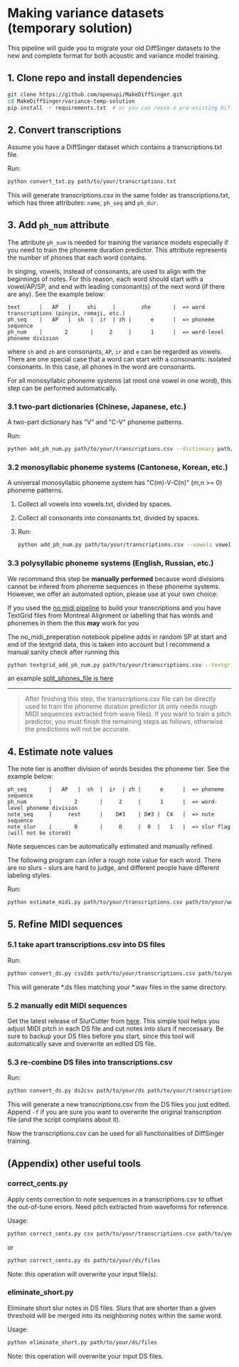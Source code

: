 # Making variance datasets (temporary solution)

This pipeline will guide you to migrate your old DiffSinger datasets to the new and complete format for both acoustic and variance model training.

## 1. Clone repo and install dependencies

```bash
git clone https://github.com/openvpi/MakeDiffSinger.git
cd MakeDiffSinger/variance-temp-solution
pip install -r requirements.txt  # or you can reuse a pre-existing DiffSinger environment
```

## 2. Convert transcriptions

Assume you have a DiffSinger dataset which contains a transcriptions.txt file.

Run:

```bash
python convert_txt.py path/to/your/transcriptions.txt
```

This will generate transcriptions.csv in the same folder as transcriptions.txt, which has three attributes: `name`, `ph_seq` and `ph_dur`.

## 3. Add `ph_num` attribute

The attribute `ph_num` is needed for training the variance models especially if you need to train the phoneme duration predictor. This attribute represents the number of phones that each word contains.

In singing, vowels, instead of consonants, are used to align with the beginnings of notes. For this reason, each word should start with a vowel/AP/SP, and end with leading consonant(s) of the next word (if there are any). See the example below:

```text
text      |   AP   |     shi     |        zhe       |  => word transcriptions (pinyin, romaji, etc.)
ph_seq    |   AP   |  sh  |  ir  | zh |      e      |  => phoneme sequence
ph_num    |       2       |     2     |      1      |  => word-level phoneme division
```

where `sh` and `zh` are consonants, `AP`, `ir` and `e` can be regarded as vowels. There are one special case that a word can start with a consonants: isolated consonants. In this case, all phones in the word are consonants.

For all monosyllabic phoneme systems (at most one vowel in one word), this step can be performed automatically.

### 3.1 two-part dictionaries (Chinese, Japanese, etc.)

A two-part dictionary has "V" and "C-V" phoneme patterns.

Run:

```bash
python add_ph_num.py path/to/your/transcriptions.csv --dictionary path/to/your/dictionary.txt
```

### 3.2 monosyllabic phoneme systems (Cantonese, Korean, etc.)

A universal monosyllabic phoneme system has "C(m)-V-C(n)" (m,n >= 0) phoneme patterns.

1. Collect all vowels into vowels.txt, divided by spaces.

2. Collect all consonants into consonants.txt, divided by spaces.

3. Run:

   ```bash
   python add_ph_num.py path/to/your/transcriptions.csv --vowels vowels.txt --consonants consonants.txt
   ```

### 3.3 polysyllabic phoneme systems (English, Russian, etc.)

We recommand this step be **manually performed** because word divisions cannot be infered from phoneme sequences in these phoneme systems. However, we offer an automated option, please use at your own choice:  

If you used the [no midi pipeline](https://github.com/openvpi/DiffSinger/blob/main/pipelines/no_midi_preparation.ipynb) to build your transcriptions and you have TextGrid files from Montreal Alignment or labelling that has words and phonemes in them the this **may** work for you


The no_midi_preperation notebook pipeline adds in random SP at start and end of the textgrid data, this is taken into account but I recommend a manual sanity check after running this
   ```bash
   python textgrid_add_ph_num.py path/to/your/transcriptions.csv --textgrid_dir path/to/your/textgrid_dir --split_phones_file /path/to/split_on_phones.txt
   ```
an example [split_phones_file is here](split_on_phones.txt)

   
___

> After finishing this step, the transcriptions.csv file can be directly used to train the phoneme duration predictor (it only needs rough MIDI sequences extracted from wave files). If you want to train a pitch predictor, you must finish the remaining steps as follows, otherwise the predictions will not be accurate.
>

## 4. Estimate note values

The note tier is another division of words besides the phoneme tier. See the example below:

```text
ph_seq       |   AP   |  sh  |  ir  | zh |      e      |  => phoneme sequence
ph_num       |       2       |     2     |      1      |  => word-level phoneme division
note_seq     |     rest      |    D#3    | D#3 |  C4   |  => note sequence
note_slur    |       0       |     0     |  0  |   1   |  => slur flag (will not be stored)
```

Note sequences can be automatically estimated and manually refined.

The following program can infer a rough note value for each word. There are no slurs - slurs are hard to judge, and different people have different labeling styles.

Run:

```bash
python estimate_midi.py path/to/your/transcriptions.csv path/to/your/wavs
```

## 5. Refine MIDI sequences

### 5.1 take apart transcriptions.csv into DS files

Run:

```bash
python convert_ds.py csv2ds path/to/your/transcriptions.csv path/to/your/wavs
```

This will generate *.ds files matching your *.wav files in the same directory.

### 5.2 manually edit MIDI sequences

Get the latest release of SlurCutter from [here](https://github.com/openvpi/MakeDiffSinger/releases/tag/v0.0.1-slurcutter-v0.0.1.2). This simple tool helps you adjust MIDI pitch in each DS file and cut notes into slurs if neccessary. Be sure to backup your DS files before you start, since this tool will automatically save and overwrite an edited DS file.

### 5.3 re-combine DS files into transcriptions.csv

Run:

```bash
python convert_ds.py ds2csv path/to/your/ds path/to/your/transcriptions.csv
```

This will generate a new transcriptions.csv from the DS files you just edited. Append `-f` if you are sure you want to overwrite the original transcription file (and the script complains about it).

Now the transcriptions.csv can be used for all functionalities of DiffSinger training.

## (Appendix) other useful tools

### correct_cents.py

Apply cents correction to note sequences in a transcriptions.csv to offset the out-of-tune errors. Need pitch extracted from waveforms for reference.

Usage:

```bash
python correct_cents.py csv path/to/your/transcriptions.csv path/to/your/wavs
```

or

```bash
python correct_cents.py ds path/to/your/ds/files
```

Note: this operation will overwrite your input file(s).

### eliminate_short.py

Eliminate short slur notes in DS files. Slurs that are shorter than a given threshold will be merged into its neighboring notes within the same word.

Usage:

```bash
python eliminate_short.py path/to/your/ds/files
```

Note: this operation will overwrite your input DS files.
